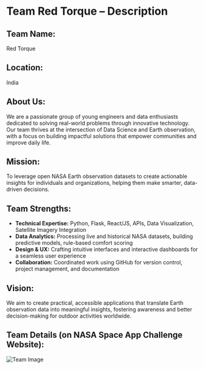 # Team Red Torque – Description

## Team Name:

Red Torque

## Location:

India

## About Us:

We are a passionate group of young engineers and data enthusiasts dedicated to solving real-world problems through innovative technology. Our team thrives at the intersection of Data Science and Earth observation, with a focus on building impactful solutions that empower communities and improve daily life.

## Mission:

To leverage open NASA Earth observation datasets to create actionable insights for individuals and organizations, helping them make smarter, data-driven decisions.

## Team Strengths:

* **Technical Expertise:** Python, Flask, React/JS, APIs, Data Visualization, Satellite Imagery Integration
* **Data Analytics:** Processing live and historical NASA datasets, building predictive models, rule-based comfort scoring
* **Design & UX:** Crafting intuitive interfaces and interactive dashboards for a seamless user experience
* **Collaboration:** Coordinated work using GitHub for version control, project management, and documentation

## Vision:

We aim to create practical, accessible applications that translate Earth observation data into meaningful insights, fostering awareness and better decision-making for outdoor activities worldwide.

## Team Details (on NASA Space App Challenge Website):

![Team Image](https://drive.google.com/uc?export=view&id=1XDMAzllKAjEDeBIduTT3AFQnjb66qA23)

